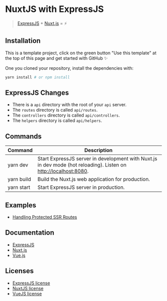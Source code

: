 # NuxtJS with ExpressJS

> [ExpressJS](http://expressjs.com/) + [Nuxt.js](https://nuxtjs.org) = :zap:

## Installation

This is a template project, click on the green button "Use this template" at the top of this page and get started with GitHub :sparkles:

One you cloned your repository, install the dependencies with:

```bash
yarn install # or npm install
```

## ExpressJS Changes

- There is a `api` directory with the root of your `api` server.
- The `routes` directory is called `api/routes`.
- The `controllers` directory is called `api/controllers`.
- The `helpers` directory is called `api/helpers`.

## Commands

| Command    | Description                                                                                                                               |
| ---------- | ----------------------------------------------------------------------------------------------------------------------------------------- |
| yarn dev   | Start ExpressJS server in development with Nuxt.js in dev mode (hot reloading). Listen on [http://localhost:8080](http://localhost:8080). |
| yarn build | Build the Nuxt.js web application for production.                                                                                         |
| yarn start | Start ExpressJS server in production.                                                                                                     |

## Examples

- [Handling Protected SSR Routes](https://github.com/nuxt/express/blob/master/protected-ssr-api.md)

## Documentation

- [ExpressJS](http://expressjs.com/en/guide/routing.html)
- [Nuxt.js](https://nuxtjs.org/guide/)
- [Vue.js](http://vuejs.org/guide/)

## Licenses

- [ExpressJS license](https://github.com/expressjs/express/blob/master/LICENSE)
- [NuxtJS license](https://github.com/nuxt/nuxt.js/blob/master/LICENSE.md)
- [VueJS license](https://github.com/vuejs/vue/blob/master/LICENSE)
